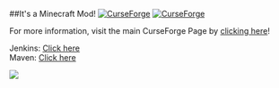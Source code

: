 ##It's a Minecraft Mod! [![CurseForge](http://cf.way2muchnoise.eu/actually-additions.svg)](https://minecraft.curseforge.com/projects/actually-additions) [![CurseForge](http://cf.way2muchnoise.eu/versions/actually-additions.svg)](https://minecraft.curseforge.com/projects/actually-additions)

For more information, visit the main CurseForge Page by [clicking here](http://minecraft.curseforge.com/projects/actually-additions)!

Jenkins: [Click here](https://ci.chaosfield.at/job/ActuallyAdditions/)      
Maven: [Click here](https://maven.chaosfield.at/de/ellpeck/actuallyadditions/)

![](https://raw.githubusercontent.com/Ellpeck/ActuallyAdditions/master/pics/logo.png)
